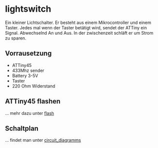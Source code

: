 # lightswitch

Ein kleiner Lichtschalter. Er besteht aus einem Mikrocontroller und 
einem Taster. Jedes mal wenn der Taster betätigt wird, sendet der ATTiny
ein Signal. Abwechselnd An und Aus. In der zwischenzeit schläft er um 
Strom zu sparen.

## Vorrausetzung

* ATTiny45
* 433Mhz sender
* Battery 3-5V
* Taster
* 220 Ohm Widerstand

## ATTiny45 flashen

... mehr dazu unter [flash](https://github.com/bens-beacon/light-switch/tree/master/flash)


## Schaltplan

... findet man unter [circuit_diagramms](https://github.com/bens-beacon/light-switch/tree/master/circuit_diagramms)

